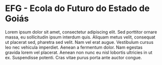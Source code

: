 # EFG - Ecola do Futuro do Estado de Goiás

Lorem ipsum dolor sit amet, consectetur adipiscing elit. Sed porttitor ornare massa, eu sollicitudin ipsum interdum quis. Aliquam metus velit, consequat ut placerat sed, pharetra sed velit. Nam vel erat augue. Vestibulum cursus leo nec vehicula imperdiet. Aenean a fermentum dolor. Nam egestas gravida lorem vel placerat. Aenean non nunc eu nisl lobortis ultricies in ut ex. Suspendisse potenti. Cras vitae purus porta ante auctor congue. 


